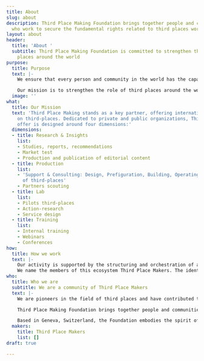 ```yaml
---
title: About
slug: about
description: Third Place Making Foundation brings together people and communities
  who work to secure the fundamental rights related to third places worldwide.
layout: about
header:
  title: 'About '
  subtitle: Third Place Making Foundation is committed to strengthen the role of third
    places around the world
purpose:
  title: Purpose
  text: |-
    We ensure that every person and community in the world has the capacity to access, create or maintain a third place to meet, to exchange and to shape responses to conflicts, problems and issues in societies.

    Our mission is to strengthen the role of third places around the world by recognising, empowering and supporting the people, organisations, knowledge and tools that constitute third places and their communities.
  image: ''
what:
  title: Our Mission
  text: 'Third Place Making stands as a key partner, offering international expertise
    on third-places. Dedicated to private and public organizations, Third Place Making’s
    offer is designed around four dimensions:'
  dimensions:
  - title: Research & Insights
    list:
    - Studies, reports, recommendations
    - Market test
    - Production and publication of editorial content
  - title: Production
    list:
    - 'Support & Consulting: Design, Prefiguration, Building, Operating, Management
      of third-places'
    - Partners scouting
  - title: Lab
    list:
    - Pilots third-places
    - Action-research
    - Service design
  - title: Training
    list:
    - Internal training
    - Webinars
    - Conferences
how:
  title: How we work
  text: |-
    Our activity is supported by the structuring and orchestration of an international ecosystem of partners involved in the field of third-places. This ecosystem includes entrepreneurs, freelancers, collectives, companies and civil society organizations.
    We name the members of this ecosystem Third Place Makers. The identification and selection of partners is based on an international scale and includes the full scope of know-how, expertise and operational activities involved in the production of third places.
who:
  title: Who we are
  subtitle: We are a community of Third Place Makers
  text: |-
    We are pioneers in the field of third places and have contributed to many emblematic third places and structuring networks. We are well recognised for conducting influential research on the capacities, functions and impacts of third places around the world. We are also renowned for our public statements and interventions in defence of third places.

    Third Place Making Foundation brings together people and communities who work to secure the fundamental rights related to third places worldwide.

    Based in Geneva, Switzerland, the Foundation embodies the spirit of the International Geneva, to build a safer, more prosperous and more just world.
  makers:
    title: Third Place Makers
    list: []
draft: true

---
```


